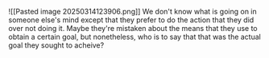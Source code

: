 ![[Pasted image 20250314123906.png]]
We don't know what is going on in someone else's mind except that they prefer to do the action that they did over not doing it. Maybe they're mistaken about the means that they use to obtain a certain goal, but nonetheless,  who is to say that that was the actual goal they sought to acheive?